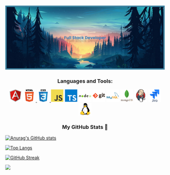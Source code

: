 <!--
**MikeJGT/MikeJGT** is a ✨ _special_ ✨ repository because its `README.md` (this file) appears on your GitHub profile.

Here are some ideas to get you started:

- 🔭 I’m currently working on ...
- 🌱 I’m currently learning ...
- 👯 I’m looking to collaborate on ...
- 🤔 I’m looking for help with ...
- 💬 Ask me about ...
- 📫 How to reach me: ...
- 😄 Pronouns: ...
- ⚡ Fun fact: ...
-->
<!--Header image:-->
![Full Stack Developer](https://github.com/MikeJGT/MikeJGT/blob/ed8cba979b6b7360b6d25d9e5d0c3fcfc89c898a/banner.png)

<!--![Anurag's GitHub stats](https://github-readme-stats.vercel.app/api?username=anuraghazra&show_icons=true&theme=radical)-->
<!--Lenguajes -->
<h3 align="center">Languages and Tools:</h3>
<p align="center">  <a href="#" target="_blank"> <img src="https://github.com/devicons/devicon/blob/master/icons/angularjs/angularjs-original.svg" alt="javascript" width="40" height="40"/></a>  <a href="#" target="_blank"> <img src="https://github.com/devicons/devicon/blob/master/icons/html5/html5-original-wordmark.svg" alt="html" width="40" height="40"/>  <a href="#" target="_blank"> <img src="https://github.com/devicons/devicon/blob/master/icons/css3/css3-original-wordmark.svg" alt="css3" width="40" height="40"/>  <a href="#" target="_blank"> <img src="https://github.com/devicons/devicon/blob/master/icons/javascript/javascript-original.svg" alt="javascript" width="40" height="40"/></a>  <a href="#" target="_blank"> <img src="https://github.com/devicons/devicon/blob/master/icons/typescript/typescript-original.svg" alt="javascript" width="40" height="40"/></a> <a href="#" target="_blank"> <img src="https://github.com/devicons/devicon/blob/master/icons/nodejs/nodejs-original-wordmark.svg" alt="javascript" width="40" height="40"/></a>  <a href="#" target="_blank"> <img src="https://github.com/devicons/devicon/blob/master/icons/git/git-original-wordmark.svg" alt="javascript" width="40" height="40"/></a>  <a href="#" target="_blank"> <img src="https://github.com/devicons/devicon/blob/master/icons/mysql/mysql-original-wordmark.svg" alt="javascript" width="40" height="40"/></a>  <a href="#" target="_blank"> <img src="https://github.com/devicons/devicon/blob/master/icons/mongodb/mongodb-original-wordmark.svg" alt="javascript" width="40" height="40"/></a>  <a href="#" target="_blank"> <img src="https://github.com/devicons/devicon/blob/master/icons/jenkins/jenkins-original.svg" alt="javascript" width="40" height="40"/></a>  <a href="#" target="_blank"> <img src="https://github.com/devicons/devicon/blob/master/icons/jira/jira-original-wordmark.svg" alt="javascript" width="40" height="40"/></a>  <a href="#" target="_blank"> <img src="https://github.com/devicons/devicon/blob/master/icons/linux/linux-original.svg" alt="javascript" width="40" height="40"/></a></p>


<h3 align="center"> My GitHub Stats 🔭</h3>

<!--Estadísticas con letra -->
[![Anurag's GitHub stats](https://github-readme-stats.vercel.app/api?username=MikeJGT&show_icons=true&theme=radical)](https://github.com/anuraghazra/github-readme-stats)

<!--Lenguajes mas usados-->
[![Top Langs](https://github-readme-stats.vercel.app/api/top-langs/?username=MikeJGT&layout=pie&theme=radical)](https://github.com/anuraghazra/github-readme-stats)

<!--Estadísticas fire icon -->
[![GitHub Streak](https://github-readme-streak-stats.herokuapp.com/?user=MikeJGT&theme=radical)](https://git.io/streak-stats)


<picture>
  <source
    srcset="https://github-readme-stats.vercel.app/api?username=MikeJGT&show_icons=true&theme=radical"
    media="(prefers-color-scheme: dark)"
  />
  <img style="max-width:100" src="https://github-readme-stats.vercel.app/api?username=MikeJGT&show_icons=true" />
</picture>
